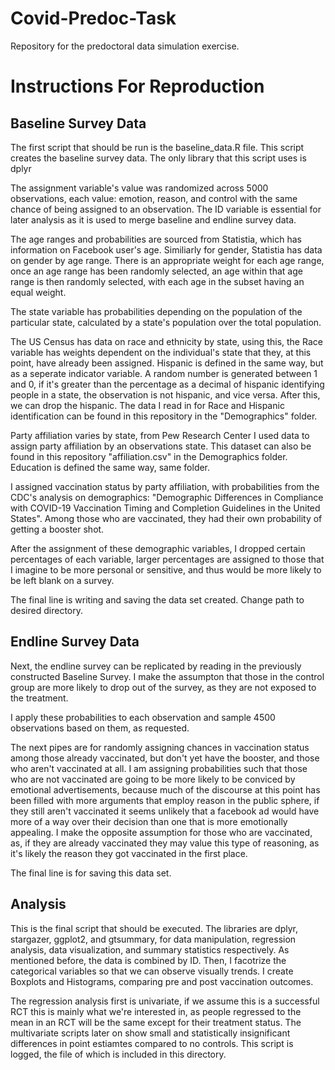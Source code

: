 # Covid-Predoc-Task
Repository for the predoctoral data simulation exercise. 

# Instructions For Reproduction

## Baseline Survey Data
The first script that should be run is the baseline_data.R file. This script creates the baseline survey data. The only library that this script uses is dplyr

The assignment variable's value was randomized across 5000 observations, each value: emotion, reason, and control with the same chance of being assigned to an observation. The ID variable is essential for later analysis as it is used to merge baseline and endline survey data. 

The age ranges and probabilities are sourced from Statistia, which has information on Facebook user's age. Similiarly for gender, Statistia has data on gender by age range. There is an appropriate weight for each age range, once an age range has been randomly selected, an age within that age range is then randomly selected, with each age in the subset having an equal weight.

The state variable has probabilities depending on the population of the particular state, calculated by a state's population over the total population. 

The US Census has data on race and ethnicity by state, using this, the Race variable has weights dependent on the individual's state that they, at this point, have already been assigned. Hispanic is defined in the same way, but as a seperate indicator variable. A random number is generated between 1 and 0, if it's greater than the percentage as a decimal of hispanic identifying people in a state, the observation is not hispanic, and vice versa. After this, we can drop the hispanic. The data I read in for Race and Hispanic identification can be found in this repository in the "Demographics" folder. 

Party affiliation varies by state, from Pew Research Center I used data to assign party affiliation by an observations state. This dataset can also be found in this repository "affiliation.csv" in the Demographics folder. Education is defined the same way, same folder.

I assigned vaccination status by party affiliation, with probabilities from the CDC's analysis on demographics: "Demographic Differences in Compliance with COVID-19 Vaccination Timing and Completion Guidelines in the United States". Among those who are vaccinated, they had their own probability of getting a booster shot.

After the assignment of these demographic variables, I dropped certain percentages of each variable, larger percentages are assigned to those that I imagine to be more personal or sensitive, and thus would be more likely to be left blank on a survey. 

The final line is writing and saving the data set created. Change path to desired directory. 


## Endline Survey Data

Next, the endline survey can be replicated by reading in the previously constructed Baseline Survey. I make the assumpton that those in the control group are more likely to drop out of the survey, as they are not exposed to the treatment. 

I apply these probabilities to each observation and sample 4500 observations based on them, as requested.

The next pipes are for randomly assigning chances in vaccination status among those already vaccinated, but don't yet have the booster, and those who aren't vaccinated at all. I am assigning probabilities such that those who are not vaccinated are going to be more likely to be conviced by emotional advertisements, because much of the discourse at this point has been filled with more arguments that employ reason in the public sphere, if they still aren't vaccinated it seems unlikely that a facebook ad would have more of a way over their decision than one that is more emotionally appealing. I make the opposite assumption for those who are vaccinated, as, if they are already vaccinated they may value this type of reasoning, as it's likely the reason they got vaccinated in the first place. 

The final line is for saving this data set. 

## Analysis
This is the final script that should be executed. The libraries are dplyr, stargazer, ggplot2, and gtsummary, for data manipulation, regression analysis, data visualization, and summary statistics respectively. As mentioned before, the data is combined by ID. Then, I facotrize the categorical variables so that we can observe visually trends. I create Boxplots and Histograms, comparing pre and post vaccination outcomes. 

The regression analysis first is univariate, if we assume this is a successful RCT this is mainly what we're interested in, as people regressed to the mean in an RCT will be the same except for their treatment status. The multivariate scripts later on show small and statistically insignificant differences in point estiamtes compared to no controls. This script is logged, the file of which is included in this directory. 
